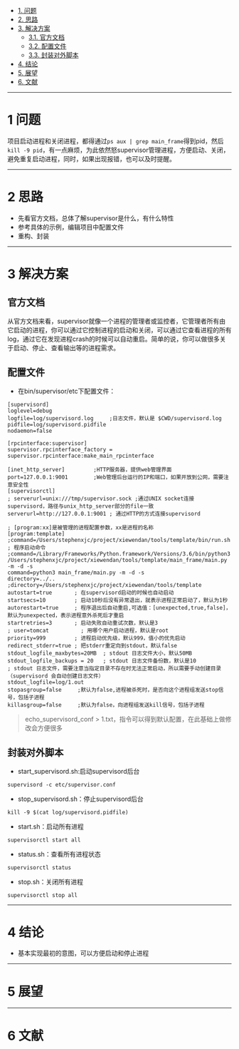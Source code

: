 <!-- TOC -->

- [1. 问题](#1-%E9%97%AE%E9%A2%98)
- [2. 思路](#2-%E6%80%9D%E8%B7%AF)
- [3. 解决方案](#3-%E8%A7%A3%E5%86%B3%E6%96%B9%E6%A1%88)
    - [3.1. 官方文档](#31-%E5%AE%98%E6%96%B9%E6%96%87%E6%A1%A3)
    - [3.2. 配置文件](#32-%E9%85%8D%E7%BD%AE%E6%96%87%E4%BB%B6)
    - [3.3. 封装对外脚本](#33-%E5%B0%81%E8%A3%85%E5%AF%B9%E5%A4%96%E8%84%9A%E6%9C%AC)
- [4. 结论](#4-%E7%BB%93%E8%AE%BA)
- [5. 展望](#5-%E5%B1%95%E6%9C%9B)
- [6. 文献](#6-%E6%96%87%E7%8C%AE)

<!-- /TOC -->



------------------------------------------------------------------------------
# 1 问题
项目启动进程和关闭进程，都得通过`ps aux | grep main_frame`得到pid，然后`kill -9 pid`，有一点麻烦，为此依然怒supervisor管理进程，方便启动、关闭，避免重复启动进程，同时，如果出现报错，也可以及时提醒。




------------------------------------------------------------------------------
# 2 思路
* 先看官方文档，总体了解supervisor是什么，有什么特性
* 参考具体的示例，编辑项目中配置文件
* 重构、封装



------------------------------------------------------------------------------
# 3 解决方案

## 官方文档
从官方文档来看，supervisor就像一个进程的管理者或监控者，它管理者所有由它启动的进程，你可以通过它控制进程的启动和关闭，可以通过它查看进程的所有log，通过它在发现进程crash的时候可以自动重启。简单的说，你可以做很多关于启动、停止、查看输出等的进程需求。

## 配置文件
* 在bin/supervisor/etc下配置文件：

~~~
[supervisord]
loglevel=debug
logfile=log/supervisord.log     ;日志文件，默认是 $CWD/supervisord.log
pidfile=log/supervisord.pidfile
nodaemon=false

[rpcinterface:supervisor]
supervisor.rpcinterface_factory = supervisor.rpcinterface:make_main_rpcinterface

[inet_http_server]         ;HTTP服务器，提供web管理界面
port=127.0.0.1:9001        ;Web管理后台运行的IP和端口，如果开放到公网，需要注意安全性
[supervisorctl]
; serverurl=unix:///tmp/supervisor.sock ;通过UNIX socket连接supervisord，路径与unix_http_server部分的file一致
serverurl=http://127.0.0.1:9001 ; 通过HTTP的方式连接supervisord

; [program:xx]是被管理的进程配置参数，xx是进程的名称
[program:template]
;command=/Users/stephenxjc/project/xiewendan/tools/template/bin/run.sh ; 程序启动命令
;command=/Library/Frameworks/Python.framework/Versions/3.6/bin/python3 /Users/stephenxjc/project/xiewendan/tools/template/main_frame/main.py -m -d -s
command=python3 main_frame/main.py -m -d -s
directory=../..
;directory=/Users/stephenxjc/project/xiewendan/tools/template
autostart=true       ; 在supervisord启动的时候也自动启动
startsecs=10         ; 启动10秒后没有异常退出，就表示进程正常启动了，默认为1秒
autorestart=true     ; 程序退出后自动重启,可选值：[unexpected,true,false]，默认为unexpected，表示进程意外杀死后才重启
startretries=3       ; 启动失败自动重试次数，默认是3
; user=tomcat          ; 用哪个用户启动进程，默认是root
priority=999         ; 进程启动优先级，默认999，值小的优先启动
redirect_stderr=true ; 把stderr重定向到stdout，默认false
stdout_logfile_maxbytes=20MB  ; stdout 日志文件大小，默认50MB
stdout_logfile_backups = 20   ; stdout 日志文件备份数，默认是10
; stdout 日志文件，需要注意当指定目录不存在时无法正常启动，所以需要手动创建目录（supervisord 会自动创建日志文件）
stdout_logfile=log/1.out
stopasgroup=false     ;默认为false,进程被杀死时，是否向这个进程组发送stop信号，包括子进程
killasgroup=false     ;默认为false，向进程组发送kill信号，包括子进程
~~~

> echo_supervisord_conf > 1.txt，指令可以得到默认配置，在此基础上做修改会方便很多

## 封装对外脚本
* start_supervisord.sh:启动supervisord后台
~~~
supervisord -c etc/supervisor.conf
~~~

* stop_supervisord.sh：停止supervisord后台
~~~
kill -9 $(cat log/supervisord.pidfile) 
~~~

* start.sh：启动所有进程
~~~
supervisorctl start all
~~~

* status.sh：查看所有进程状态
~~~
supervisorctl status
~~~

* stop.sh：关闭所有进程
~~~
supervisorctl stop all
~~~


------------------------------------------------------------------------------
# 4 结论
* 基本实现最初的意图，可以方便启动和停止进程




------------------------------------------------------------------------------
# 5 展望




------------------------------------------------------------------------------
# 6 文献

[1]: http://supervisord.org "官方文档"
[2]: https://www.jianshu.com/p/0b9054b33db3 "示例代码"

